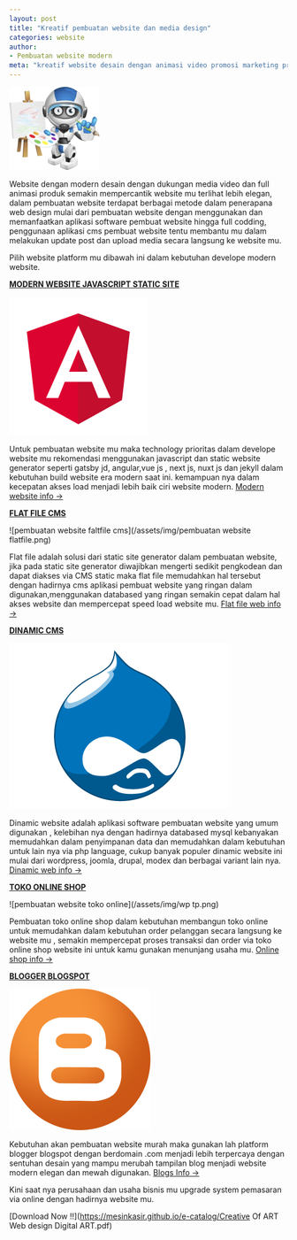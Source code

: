 ```yaml
---
layout: post
title: "Kreatif pembuatan website dan media design"
categories: website
author:
- Pembuatan website modern
meta: "kreatif website desain dengan animasi video promosi marketing produk"
---
```

  ![pembuatan website](/assets/img/website.png)

Website dengan modern desain dengan dukungan media video dan full animasi produk semakin mempercantik website mu terlihat lebih elegan, dalam pembuatan website terdapat berbagai metode dalam penerapana web design mulai dari pembuatan website dengan menggunakan dan memanfaatkan aplikasi software pembuat website hingga full codding, penggunaan aplikasi cms pembuat website tentu membantu mu dalam melakukan update post dan upload media secara langsung ke website mu.

Pilih website platform mu dibawah ini dalam kebutuhan develope modern website.

**[MODERN WEBSITE JAVASCRIPT STATIC SITE](/website/2020/03/20/flatfile.html)**

 ![pembuatan website terbaru modern](/assets/img/angular2-logo-red.png)

Untuk pembuatan website mu maka technology prioritas dalam develope website mu rekomendasi menggunakan javascript dan static website generator seperti gatsby jd, angular,vue js , next js, nuxt js dan jekyll dalam kebutuhan build website era modern saat ini. kemampuan nya dalam kecepatan akses load menjadi lebih baik ciri website modern. 
[Modern website info →](/website/2020/03/25/static.html)

**[FLAT FILE CMS](/website/2020/03/20/flatfile.html)**

 ![pembuatan website faltfile cms](/assets/img/pembuatan website flatfile.png)

Flat file adalah solusi dari static site generator dalam pembuatan website, jika pada static site generator diwajibkan mengerti sedikit pengkodean dan dapat diakses via CMS static maka flat file memudahkan hal tersebut dengan hadirnya cms aplikasi pembuat website yang ringan dalam digunakan,menggunakan databased yang ringan semakin cepat dalam hal akses website dan mempercepat speed load website mu.
[Flat file web info →](/website/2020/03/20/flatfile.html)

**[DINAMIC CMS](/website/2020/03/20/flatfile.html)**

 ![pembuatan website](/assets/img/drupaltp.png)

Dinamic website adalah aplikasi software pembuatan website yang umum digunakan , kelebihan nya dengan hadirnya databased mysql kebanyakan memudahkan dalam penyimpanan data dan memudahkan dalam kebutuhan untuk lain nya via php language, cukup banyak populer dinamic website ini mulai dari wordpress, joomla, drupal, modex dan berbagai variant lain nya.
[Dinamic web info →](/website/2020/03/19/dinamyc.html)

**[TOKO ONLINE SHOP](/website/2020/03/20/flatfile.html)**

 ![pembuatan website toko online](/assets/img/wp tp.png)

Pembuatan toko online shop dalam kebutuhan membangun toko online untuk memudahkan dalam kebutuhan order pelanggan secara langsung ke website mu , semakin mempercepat proses transaksi dan order via toko online shop website ini untuk kamu gunakan menunjang usaha mu.
[Online shop info →](/website/2020/03/19/tokooonline-shop.html)

**[BLOGGER BLOGSPOT](/website/2020/03/20/flatfile.html)**

 ![pembuatan website murah](/assets/img/blogggers.png)

Kebutuhan akan pembuatan website murah maka gunakan lah platform blogger blogspot dengan berdomain .com menjadi lebih terpercaya dengan sentuhan desain yang mampu merubah tampilan blog menjadi website modern elegan dan mewah digunakan.
[Blogs Info →](/website/2020/03/18/blogger.html)


Kini saat nya perusahaan dan usaha bisnis mu upgrade system pemasaran via online dengan hadirnya website mu.

 [Download Now !!](https://mesinkasir.github.io/e-catalog/Creative Of ART Web design Digital ART.pdf)